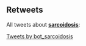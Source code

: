## Retweets

All tweets about [**sarcoidosis**](https://en.wikipedia.org/wiki/Sarcoidosis):

<a class="twitter-timeline" href="https://twitter.com/bot_sarcoidosis?ref_src=twsrc%5Etfw">Tweets by bot_sarcoidosis</a> <script async src="https://platform.twitter.com/widgets.js" charset="utf-8"></script>
